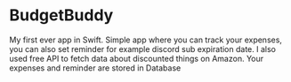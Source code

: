 # BudgetBuddy
My first ever app in Swift. Simple app where you can track your expenses, you can also set reminder for example discord sub expiration date. I also used free API to fetch data about discounted things on Amazon. Your expenses and reminder are stored in Database

